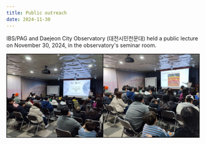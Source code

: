 ```yaml
---
title: Public outreach
date: 2024-11-30
---
```

IBS/PAG and Daejeon City Observatory (대전시민천문대) held a public lecture 
on November 30, 2024, in the observatory's seminar room.

![public_outreach_image](2024-11-30.jpg)